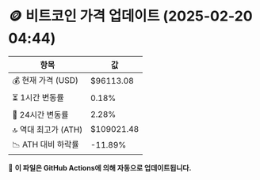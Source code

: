 # 🪙 비트코인 가격 업데이트 (2025-02-20 04:44)

| 항목                | 값 |
|--------------------|----------------|
| 💰 현재 가격 (USD) | $96113.08 |
| ⏳ 1시간 변동률    | 0.18% |
| 📆 24시간 변동률   | 2.28% |
| 🔝 역대 최고가 (ATH) | $109021.48 |
| 📉 ATH 대비 하락률 | -11.89% |

🔄 **이 파일은 GitHub Actions에 의해 자동으로 업데이트됩니다.**
